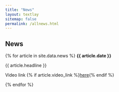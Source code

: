 ```yaml
---
title: "News"
layout: textlay
sitemap: false
permalink: /allnews.html
---
```


## News

<div class="jumbotron">
{% for article in site.data.news %}
<b>{{ article.date }}</b>
<p>{{ article.headline }}</p>
<p>Video link {% if article.video_link %}<a href="{{ article.video_link }}">here</a>{% endif %}</p>

{% endfor %}
</div>